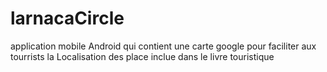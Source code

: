 larnacaCircle
=============

application mobile Android qui contient une carte google pour faciliter aux tourrists la Localisation des place inclue dans le livre touristique
